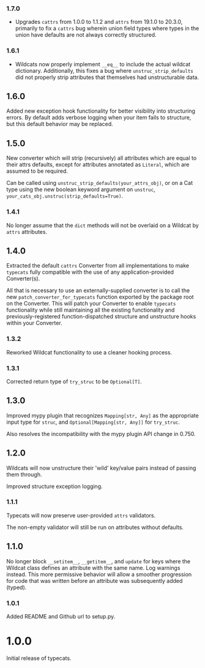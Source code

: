 ### 1.7.0

- Upgrades `cattrs` from 1.0.0 to 1.1.2 and `attrs` from 19.1.0 to 20.3.0,
  primarily to fix a `cattrs` bug wherein union field types where types in the
  union have defaults are not always correctly structured.

### 1.6.1

- Wildcats now properly implement `__eq__` to include the actual
  wildcat dictionary. Additionally, this fixes a bug where
  `unstruc_strip_defaults` did not properly strip attributes that
  themselves had unstructurable data.

## 1.6.0

Added new exception hook functionality for better visibility into
structuring errors. By default adds verbose logging when your item
fails to structure, but this default behavior may be replaced.

## 1.5.0

New converter which will strip (recursively) all attributes which are
equal to their attrs defaults, except for attributes annotated as
`Literal`, which are assumed to be required.

Can be called using `unstruc_strip_defaults(your_attrs_obj)`, or on a
Cat type using the new boolean keyword argument on `unstruc`,
`your_cats_obj.unstruc(strip_defaults=True)`.

### 1.4.1

No longer assume that the `dict` methods will not be overlaid on a
Wildcat by `attrs` attributes.

## 1.4.0

Extracted the default `cattrs` Converter from all implementations to
make `typecats` fully compatible with the use of any
application-provided Converter(s).

All that is necessary to use an externally-supplied converter is to
call the new `patch_converter_for_typecats` function exported by the
package root on the Converter. This will patch your Converter to
enable `typecats` functionality while still maintaining all the
existing functionality and previously-registered function-dispatched
structure and unstructure hooks within your Converter.

### 1.3.2

Reworked Wildcat functionality to use a cleaner hooking process.

### 1.3.1

Corrected return type of `try_struc` to be `Optional[T]`.

## 1.3.0

Improved mypy plugin that recognizes `Mapping[str, Any]` as the
appropriate input type for `struc`, and `Optional[Mapping[str, Any]]`
for `try_struc`.

Also resolves the incompatibility with the mypy plugin API change in
0.750.

## 1.2.0

Wildcats will now unstructure their 'wild' key/value pairs instead of
passing them through.

Improved structure exception logging.

### 1.1.1

Typecats will now preserve user-provided `attrs` validators.

The non-empty validator will still be run on attributes without defaults.

## 1.1.0

No longer block `__setitem__`, `__getitem__`, and `update` for keys
where the Wildcat class defines an attribute with the same name.  Log
warnings instead. This more permissive behavior will allow a smoother
progression for code that was written before an attribute was
subsequently added (typed).

### 1.0.1

Added README and Github url to setup.py.

# 1.0.0

Initial release of typecats.
